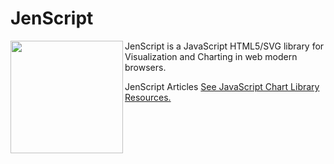 # JenScript

<img width="180" height="180" src="http://jenscript.io/svg/donut3d.svg" align="left">
JenScript is a JavaScript HTML5/SVG library for Visualization and Charting in web modern browsers.

JenScript Articles [See JavaScript Chart Library Resources.](http://jenscript.io)



